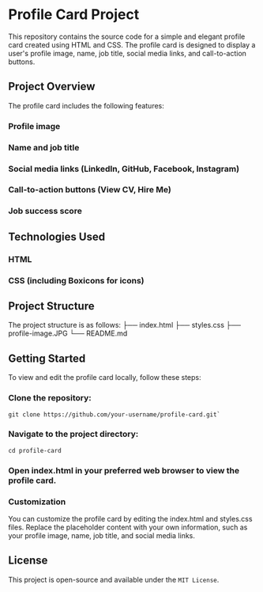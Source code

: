 # Profile Card Project
This repository contains the source code for a simple and elegant profile card created using HTML and CSS. The profile card is designed to display a user's profile image, name, job title, social media links, and call-to-action buttons.

## Project Overview
The profile card includes the following features:

### Profile image
### Name and job title
### Social media links (LinkedIn, GitHub, Facebook, Instagram)
### Call-to-action buttons (View CV, Hire Me)
### Job success score

## Technologies Used
### HTML
### CSS (including Boxicons for icons)

## Project Structure
The project structure is as follows:
├── index.html
├── styles.css
├── profile-image.JPG
└── README.md

## Getting Started
To view and edit the profile card locally, follow these steps:

### Clone the repository:
```git 
git clone https://github.com/your-username/profile-card.git`
```

### Navigate to the project directory:
```git
cd profile-card
```

### Open index.html in your preferred web browser to view the profile card.

### Customization
You can customize the profile card by editing the index.html and styles.css files. Replace the placeholder content with your own information, such as your profile image, name, job title, and social media links.

## License
This project is open-source and available under the `MIT License`.
